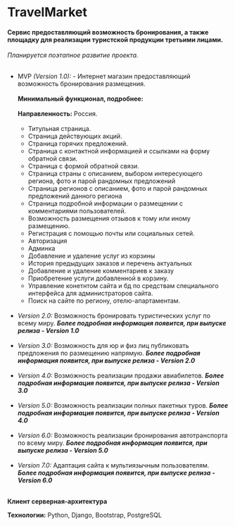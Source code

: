 <h1>TravelMarket </h1>
<h4>Сервис предоставляющий возможность бронирования, а также площадку для реализации туристской продукции третьими лицами.</h4>
<i>Планируется поэтапное развитие проекта.</i>
<br>
<br>
<ul>
<li>MVP <i>(Version 1.0):</i> - Интернет магазин предоставляющий возможность бронирования размещения.
<br><br> 
<b>Минимальный функционал, подробнее:</b>
<br><br><b>Направленность:</b> Россия. <br><br>
    <ul>
        <li>  Титульная страница. </li>
        <li>  Страница действующих акций. </li>
        <li>  Страница горячих предложений. </li>
        <li>  Страница с контактной информацией и ссылками на форму обратной связи. </li>
        <li>  Страница с формой обратной связи. </li>
        <li>  Страница страны с описанием, выбором интересующего региона, фото и парой рандомных предложений </li>
        <li>  Страница регионов с описанием, фото и парой рандомных предложений данного региона </li>
        <li>  Страница подробной информации о размещении с комментариями пользователей. </li>
        <li>  Возможность размещения отзывов к тому или иному размещению. </li>
        <li>  Регистрация с помощью почты или социальных сетей. </li>
        <li>  Авторизация </li>
        <li>  Админка </li>
        <li>  Добавление и удаление услуг из корзины </li>
        <li>  История предыдущих заказов и перечень актуальных </li>
        <li>  Добавление и удаление комментариев к заказу </li>
        <li>  Приобретение услуги добавленной в корзину. </li>
        <li>  Управление конетнтом сайта и бд по средствам специального интерфейса для администраторов сайта. </li>
        <li>  Поиск на сайте по региону, отелю-апартаментам.</li>
    </ul>
    <br>
    
<li><i>Version 2.0:</i>  Возможность бронировать туристических услуг по всему миру. <i><b>Более подробная информация появится, при выпуске релиза - Version 1.0</b></i> <br><br>
<li><i>Version 3.0:</i> Возможность для юр и физ лиц публиковать предложения по размещению напрямую. <i><b>Более подробная информация появится, при выпуске релиза - Version 2.0</b></i>
<br><br>
<li><i>Version 4.0:</i> Возможность реализации продажи авиабилетов. <i><b>Более подробная информация появится, при выпуске релиза - Version 3.0</b></i><br><br>
<li><i>Version 5.0:</i> Возможность реализации полных пакетных туров. <i><b>Более подробная информация появится, при выпуске релиза - Version 4.0</b></i><br><br>
<li><i>Version 6.0:</i> Возможность реализации бронирования автотранспорта по всему миру. <i><b>Более подробная информация появится, при выпуске релиза - Version 5.0</b></i><br><br>
<li><i>Version 7.0:</i> Адаптация сайта к мультиязычным пользователям. <i><b>Более подробная информация появится, при выпуске релиза - Version 6.0</b></i><br><br>
</ul>

**Клиент серверная-архитектура**
 
**Технологии:** Python, Django, Bootstrap, PostgreSQL